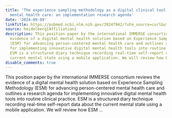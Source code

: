 ```yaml
---
title: 'The experience sampling methodology as a digital clinical tool for more person-centered
  mental health care: an implementation research agenda'
date: '2024-09-09'
linkTitle: https://pubmed.ncbi.nlm.nih.gov/39247942/?utm_source=curl&utm_medium=rss&utm_campaign=pubmed-2&utm_content=1FakS-2QOkCT8HsMOQP1bCRQ4YzyumYOmxmF0moLsQ3dFB1E9V&fc=20220326224207&ff=20240909184358&v=2.18.0.post9+e462414
source: heidelberg[Affiliation]
description: This position paper by the international IMMERSE consortium reviews the
  evidence of a digital mental health solution based on Experience Sampling Methodology
  (ESM) for advancing person-centered mental health care and outlines a research agenda
  for implementing innovative digital mental health tools into routine clinical practice.
  ESM is a structured diary technique recording real-time self-report data about the
  current mental state using a mobile application. We will review how ESM ...
disable_comments: true
---
```

This position paper by the international IMMERSE consortium reviews the evidence of a digital mental health solution based on Experience Sampling Methodology (ESM) for advancing person-centered mental health care and outlines a research agenda for implementing innovative digital mental health tools into routine clinical practice. ESM is a structured diary technique recording real-time self-report data about the current mental state using a mobile application. We will review how ESM ...